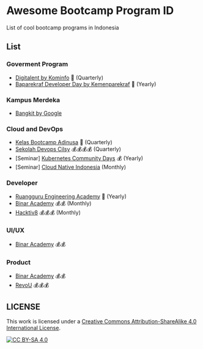 # Awesome Bootcamp Program ID

List of cool bootcamp programs in Indonesia

## List

### Goverment Program

- [Digitalent by Kominfo](https://digitalent.kominfo.go.id/) 📄 (Quarterly)
- [Baparekraf Developer Day by Kemenparekraf](https://bdd.kemenparekraf.go.id/) 📄 (Yearly)

### Kampus Merdeka

- [Bangkit by Google](https://grow.google/intl/id_id/bangkit/)

### Cloud and DevOps

- [Kelas Bootcamp Adinusa](https://www.instagram.com/adinusa.id/) 📄 (Quarterly)
- [Sekolah Devops Cilsy](https://sekolahdevops.com/) 💰💰💰💰 (Quarterly)
- [Seminar] [Kubernetes Community Days](https://community.cncf.io/events/details/cncf-kcd-indonesia-presents-kubernetes-community-days-openinfra-days-indonesia-2022/) 💰 (Yearly)
- [Seminar] [Cloud Native Indonesia](https://www.youtube.com/c/CloudNativeIndonesia) (Monthly)

### Developer

- [Ruangguru Engineering Academy](https://rea.ruangguru.com/) 📄 (Yearly)
- [Binar Academy](https://www.binaracademy.com/) 💰💰 (Monthly)
- [Hacktiv8](https://www.hacktiv8.com/) 💰💰💰 (Monthly)

### UI/UX

- [Binar Academy](https://www.binaracademy.com/) 💰💰

### Product

- [Binar Academy](https://www.binaracademy.com/) 💰💰
- [RevoU](https://revou.co/) 💰💰💰

## LICENSE

This work is licensed under a
[Creative Commons Attribution-ShareAlike 4.0 International License][cc-by-sa].

[![CC BY-SA 4.0][cc-by-sa-image]][cc-by-sa]

[cc-by-sa]: http://creativecommons.org/licenses/by-sa/4.0/
[cc-by-sa-image]: https://licensebuttons.net/l/by-sa/4.0/88x31.png
[cc-by-sa-shield]: https://img.shields.io/badge/License-CC%20BY--SA%204.0-lightgrey.svg
